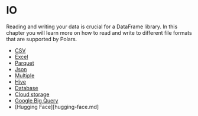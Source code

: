 # IO

Reading and writing your data is crucial for a DataFrame library. In this chapter you will learn more on how to read and write to different file formats that are supported by Polars.

- [CSV](csv.md)
- [Excel](excel.md)
- [Parquet](parquet.md)
- [Json](json.md)
- [Multiple](multiple.md)
- [Hive](hive.md)
- [Database](database.md)
- [Cloud storage](cloud-storage.md)
- [Google Big Query](bigquery.md)
- [Hugging Face][hugging-face.md]
